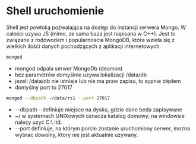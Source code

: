 # Shell uruchomienie

Shell jest powłoką pozwalająca na dostęp do instancji serwera Mongo. W całości uzywa JS (mimo, ze sama baza jest napisana w C++). Jest to związane z rodowodem i popularnoscia MongoDB, która wzieła się z wielkich ilości danych pochodzących z aplikacji internetowych.

```bash
mongod
```

- mongod odpala serwer MongoDb (deamon)
- bez parametrów domyślnie uzywa lokalizacji /data/db
- jezeli /data/db nie istnieje lub nie ma praw zapisu, to sypnie błędem
- domyślny port to 27017

```bash
mongod --dbpath ~/data/rs1 --port 27017
```

- --dbpath - definiuje miejsce na dysku, gdzie dane beda zapisywane
- ~/ w systemach UNIXowych oznacza katalog domowy, na windowsie nalezy uzyć C:\ itd.
- --port definiuje, na którym porcie zostanie uruchomiony serwer, mozna wybrac dowolny, ktory nie jest aktualnie uzywany.
